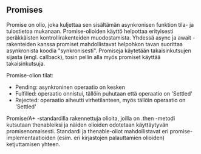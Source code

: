 ## Promises

Promise on olio, joka kuljettaa sen sisältämän asynkronisen funktion tila- ja tulostietoa mukanaan. Promise-olioiden käyttö helpottaa erityisesti peräkkäisten kontrollirakenteiden muodostamista. Yhdessä async ja await -rakenteiden kanssa promiset mahdollistavat helpohkon tavan suorittaa asynkronista koodia "synkronisesti". Promiseja käytetään takaisinkutsujen sijasta (engl. callback), tosin pellin alla myös promiset käyttää takaisinkutsuja.

Promise-olion tilat:
* Pending: asynkroninen operaatio on kesken
* Fulfilled: operaatio onnistui, tällöin puhutaan että operaatio on 'Settled'
* Rejected: operaatio aiheutti virhetilanteen, myös tällöin operaatio on 'Settled'

Promise/A+ -standardilla rakennettuja olioita, joilla on .then -metodi kutsutaan thenableiksi ja näiden olioiden odotetaan käyttäytyvän promisenomaisesti. Standardi ja thenable-oliot mahdollistavat eri promise-implementaatioiden (esim. eri kirjastojen palauttamien olioiden) ketjuttamisen yhteen.